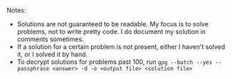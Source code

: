 Notes:

- Solutions are not guaranteed to be readable. My focus is to solve
  problems, not to write pretty code. I do document my solution in
  comments sometimes.
- If a solution for a certain problem is not present, either I haven't
  solved it, or I solved it by hand.
- To decrypt solutions for problems past 100, run `gpg --batch --yes --passphrase <answer> -d -o <output file> <solution file>`